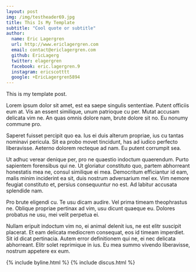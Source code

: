 ```yaml
---
layout: post
img: /img/testheader69.jpg
title: This Is My Template
subtitle: "Cool quote or subtitle"
author:
  name: Eric Lagergren
  url: http://www.ericlagergren.com
  email: contact@ericlagergren.com
  github: EricLagerg
  twitter: elagergren
  facebook: eric.lagergren.9
  instagram: ericscotttt
  google: +EricLagergren5894
---
```

<p>This is my template post.
<p>Lorem ipsum dolor sit amet, est ea saepe singulis sententiae. Putent officiis eum at. Vis an essent similique, unum patrioque cu per. Mutat accusam delicata vim ne. An quas omnis dolore nam, brute dolore sit no. Eu nonumy commune pro.

<p>Saperet fuisset percipit quo ea. Ius ei duis alterum propriae, ius cu tantas nominavi pericula. Sit ea probo movet tincidunt, has ad iudico perfecto liberavisse. Aeterno dolorem recteque ad nam. Eu putent corrumpit sea.

<p>Ut adhuc verear denique per, pro ne quaestio indoctum quaerendum. Purto sapientem forensibus qui ne. Ut gloriatur constituto quo, partem abhorreant honestatis mea ne, consul similique ei mea. Democritum efficiantur id eam, malis minim inciderint ea sit, duis nostrum adversarium mel ex. Vim nemore feugiat constituto et, persius consequuntur no est. Ad labitur accusata splendide nam.

<p>Pro brute eligendi cu. Te usu dicam audire. Vel prima timeam theophrastus ne. Oblique propriae pertinax ad vim, usu dicunt quaeque eu. Dolores probatus ne usu, mei velit perpetua ei.

<p>Nullam eripuit indoctum vim no, ei animal delenit ius, ne est elitr suscipit placerat. Et eam delicata mediocrem consequat, eos id timeam imperdiet. Sit id dicat pertinacia. Autem error definitionem qui ne, ei nec delicata abhorreant. Elitr solet reprimique in ius. Eu mea summo vivendo liberavisse, nostrum appetere ex eum.



{% include byline.html %}
{% include discus.html %}